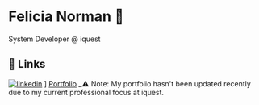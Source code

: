 
# Felicia Norman 👾
System Developer @ iquest

## 🔗 Links
[![linkedin](https://img.shields.io/badge/linkedin-0A66C2?style=for-the-badge&logo=linkedin&logoColor=white)](https://www.linkedin.com/in/felicia-norman-1b8a15152/)
]
[Portfolio](https://felicianorman.netlify.app/)
_⚠️ Note: My portfolio hasn't been updated recently due to my current professional focus at iquest. 
